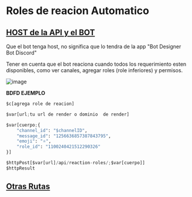 # Roles de reacion Automatico

## [HOST de la API y el BOT](https://github.com/IzanaonYT/Reaction-Roles-BDFD/blob/master/Config/HostTuto/ver.md)

Que el bot tenga host, no significa que lo tendra de la app "Bot Designer Bot Discord"

Tener en cuenta que el bot reaciona cuando todos los requerimiento esten disponibles, como ver canales, agregar roles (role inferiores) y permisos.

![image](https://github.com/IzanaonYT/Reaction-Roles-BDFD/assets/148601206/6b9838a8-9285-487c-8d5d-eb1f9186c347)

**BDFD EJEMPLO**

```python
$c[agrega role de reacion]

$var[url;tu url de render o dominio  de render]

$var[cuerpo;{
    "channel_id": "$channelID",
    "message_id": "1256636857387843795",
    "emoji": "⭐",
    "role_id": "1100240421512290326"
}]

$httpPost[$var[url]/api/reaction-roles/;$var[cuerpo]]
$httpResult
```
## [Otras Rutas](https://github.com/IzanaonYT/Reaction-Roles-BDFD/tree/master/Config/Rutas)
